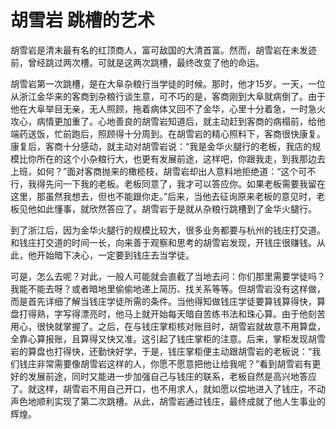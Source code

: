 # 胡雪岩 跳槽的艺术

胡雪岩是清末最有名的红顶商人，富可敌国的大清首富。然而，胡雪岩在未发迹前，曾经跳过两次槽。可就是这两次跳槽，最终改变了他的命运。 

胡雪岩第一次跳槽，是在大阜杂粮行当学徒的时候。那时，他才15岁。一天，一位从浙江金华来的客商到杂粮行谈生意，可不巧的是，客商刚到大阜就病倒了。由于他在大阜举目无亲，无人照顾，拖着病体又回不了金华，心里十分着急，一时急火攻心，病情更加重了。心地善良的胡雪岩知道后，就主动赶到客商的病榻前，给他端药送饭，忙前跑后，照顾得十分周到。在胡雪岩的精心照料下，客商很快康复。康复后，客商十分感动，就主动对胡雪岩说：“我是金华火腿行的老板，我店的规模比你所在的这个小杂粮行大，也更有发展前途，这样吧，你跟我走，到我那边去上班，如何？”面对客商抛来的橄榄枝，胡雪岩却出人意料地拒绝道：“这个可不行，我得先问一下我的老板。老板同意了，我才可以答应你。如果老板需要我留在这里，那虽然我想去，但也不能跟你走。”后来，当他去征询原来老板的意见时，老板见他如此懂事，就欣然答应了。胡雪岩于是就从杂粮行跳槽到了金华火腿行。 

到了浙江后，因为金华火腿行的规模比较大，很多业务都要与杭州的钱庄打交道。和钱庄打交道的时间一长，向来善于观察和思考的胡雪岩发现，开钱庄很赚钱。从此，他开始暗下决心，一定要到钱庄去当学徒。 

可是，怎么去呢？对此，一般人可能就会直截了当地去问：你们那里需要学徒吗？我能不能去呀？或者暗地里偷偷地递上简历、找关系等等。但胡雪岩没有这样做，而是首先详细了解当钱庄学徒所需的条件。当他得知做钱庄学徒要算钱算得快，算盘打得熟，字写得漂亮时，他马上就开始每天暗自苦练书法和珠心算。由于他刻苦用心，很快就掌握了。之后，在与钱庄掌柜核对账目时，胡雪岩就故意不用算盘，全靠心算报账，且算得又快又准。这引起了钱庄掌柜的注意。后来，掌柜发现胡雪岩的算盘也打得快，还勤快好学，于是，钱庄掌柜便主动跟胡雪岩的老板说：“我们钱庄非常需要像胡雪岩这样的人，你愿不愿意把他让给我呢？”看到胡雪岩有更好的发展前途，同时又能进一步加强自己与钱庄的联系，老板自然是高兴地答应了。就这样，胡雪岩不用自己开口，也不用求人，就如愿以偿地进入了钱庄，不动声色地顺利实现了第二次跳槽。从此，胡雪岩通过钱庄，最终成就了他人生事业的辉煌。